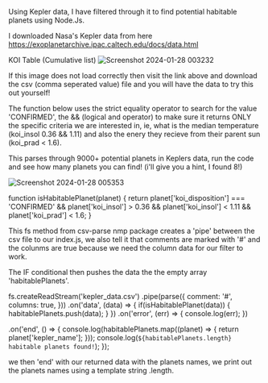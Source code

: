 Using Kepler data, I have filtered through it to find potential habitable planets using Node.Js.

I downloaded Nasa's Kepler data from here https://exoplanetarchive.ipac.caltech.edu/docs/data.html  

KOI Table (Cumulative list)
![Screenshot 2024-01-28 003232](https://github.com/Pauldevwork/planets-project/assets/146097501/afd4ab67-03d3-4215-90ca-9f95bf0b61a4)

If this image does not load correctly then visit the link above and download the csv (comma seperated value) file and you will have the data to try this out yourself!

The function below uses the strict equality operator to search for the value 'CONFIRMED', the && (logical and operator) 
to make sure it returns ONLY the specific criteria we are interested in, ie, what is the median temperature (koi_insol 0.36 && 1.11) 
and also the enery they recieve from their parent sun (koi_prad < 1.6).

This parses through 9000+ potential planets in Keplers data, run the code and see how many planets you can find! (i'll give you a hint, I found 8!)

![Screenshot 2024-01-28 005353](https://github.com/Pauldevwork/planets-project/assets/146097501/38f9d4fe-9eea-4dc9-9df0-8e3b8095da27)

function isHabitablePlanet(planet) {
    return planet['koi_disposition'] === 'CONFIRMED'
    && planet['koi_insol'] > 0.36 && planet['koi_insol'] < 1.11
    && planet['koi_prad'] < 1.6;
}

This fs method from csv-parse nmp package creates a 'pipe' between the csv file to our index.js, 
we also tell it that comments are marked with '#' and the colunms are true because we need the column data for our filter to work.

The IF conditional then pushes the data the the empty array 'habitablePlanets'.

fs.createReadStream('kepler_data.csv')
    .pipe(parse({
        comment: '#',
        columns: true,
    }))
    .on('data', (data) => {
        if(isHabitablePlanet(data)) {
            habitablePlanets.push(data);
        }
})
.on('error', (err) => {
    console.log(err);
})

.on('end', () => {
    console.log(habitablePlanets.map((planet) => {
        return planet['kepler_name'];
    }));
    console.log(`${habitablePlanets.length} habitable planets found!`);
});


we then 'end' with our returned data with the planets names, we print out the planets names using a template string .length.
